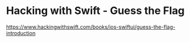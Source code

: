 # Hacking with Swift - Guess the Flag
https://www.hackingwithswift.com/books/ios-swiftui/guess-the-flag-introduction
